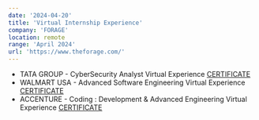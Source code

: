 ```yaml
---
date: '2024-04-20'
title: 'Virtual Internship Experience'
company: 'FORAGE'
location: remote
range: 'April 2024'
url: 'https://www.theforage.com/'
---
```


- TATA GROUP - CyberSecurity Analyst Virtual Experience [CERTIFICATE](https://joshuasportfolio.blob.core.windows.net/certificates/Tata%20Group_certificate.pdf?sp=r&st=2024-04-20T10:15:08Z&se=2100-04-20T18:15:08Z&spr=https&sv=2022-11-02&sr=b&sig=DJab1ciri3aLhFm2meHf6NIrW7YVR%2B4z2LTQwY3ruro%3D)
- WALMART USA - Advanced Software Engineering Virtual Experience [CERTIFICATE](https://joshuasportfolio.blob.core.windows.net/certificates/Walmart%20USA_certificate.pdf?sp=r&st=2024-04-20T10:15:44Z&se=2100-04-20T18:15:44Z&spr=https&sv=2022-11-02&sr=b&sig=%2FcSwNTUm5UPm8kWiS5dwou8vLVxm7d5OqjQyGrKaSoE%3D)
- ACCENTURE - Coding : Development & Advanced Engineering Virtual Experience [CERTIFICATE](https://joshuasportfolio.blob.core.windows.net/certificates/Accenture%20North%20America_certificate.pdf?sp=r&st=2024-04-20T10:13:58Z&se=2100-04-20T18:13:58Z&spr=https&sv=2022-11-02&sr=b&sig=H3%2B9FXBRUzqA6MVqmQ6a02bihQiq7rgmn%2BsOg0CGpEY%3D)
